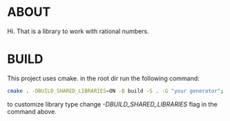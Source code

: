 # ABOUT
Hi. That is a library to work with rational numbers.

# BUILD
This project uses cmake. in the root dir run the following command:
```bash
cmake . -DBUILD_SHARED_LIBRARIES=ON -B build -S . -G "your generator"; if($?) {cmake --build .\build} 
```
to customize library type change *-DBUILD_SHARED_LIBRARIES* flag in the command above.
